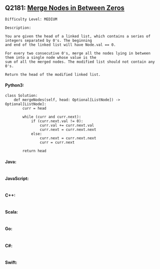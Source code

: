 ## Q2181: [Merge Nodes in Between Zeros](https://leetcode.com/problems/merge-nodes-in-between-zeros/)

```
Difficulty Level: MEDIUM
```

```
Description:

You are given the head of a linked list, which contains a series of integers separated by 0's. The beginning
and end of the linked list will have Node.val == 0.

For every two consecutive 0's, merge all the nodes lying in between them into a single node whose value is the
sum of all the merged nodes. The modified list should not contain any 0's.

Return the head of the modified linked list.
```

#### Python3:

```
class Solution:
    def mergeNodes(self, head: Optional[ListNode]) -> Optional[ListNode]:
        curr = head

        while (curr and curr.next):
            if (curr.next.val != 0):
                curr.val += curr.next.val
                curr.next = curr.next.next
            else:
                curr.next = curr.next.next
                curr = curr.next

        return head 
```

#### Java:

```

```

#### JavaScript:

```

```

#### C++:

```

```

#### Scala:

```

```

#### Go:

```

```

#### C#:

```

```

#### Swift:

```

```